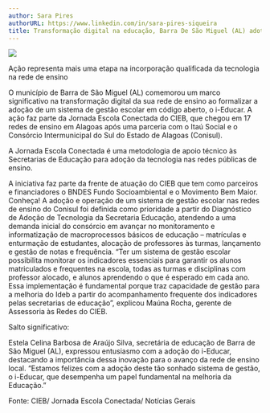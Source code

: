 ```yaml
---
author: Sara Pires
authorURL: https://www.linkedin.com/in/sara-pires-siqueira
title: Transformação digital na educação, Barra De São Miguel (AL) adota sistema de gestão escolar
---
```


![](https://raw.githubusercontent.com/portabilis/i-educar-website/refs/heads/main/images/banner-24-10-01.jpg)

Ação representa mais uma etapa na incorporação qualificada da tecnologia na rede de ensino

O município de Barra de São Miguel (AL) comemorou um marco significativo na transformação digital da sua rede de ensino ao formalizar a adoção de um sistema de gestão escolar em código aberto, o i-Educar. A ação faz parte da Jornada Escola Conectada do CIEB, que chegou em 17 redes de ensino em Alagoas após uma parceria com o Itaú Social e o Consórcio Intermunicipal do Sul do Estado de Alagoas (Conisul). 

A Jornada Escola Conectada é uma metodologia de apoio técnico às Secretarias de Educação para adoção da tecnologia nas redes públicas de ensino.

A iniciativa faz parte da frente de atuação do CIEB  que tem como parceiros e financiadores o BNDES Fundo Socioambiental e o Movimento Bem Maior. Conheça!
A adoção e operação de um sistema de gestão escolar nas redes de ensino do Conisul foi definida como prioridade a partir do Diagnóstico de Adoção de Tecnologia da Secretaria Educação, atendendo a uma demanda inicial do consórcio em avançar no monitoramento e informatização de macroprocessos básicos de educação – matrículas e enturmação de estudantes, alocação de professores às turmas, lançamento e gestão de notas e frequência. “Ter um sistema de gestão escolar possibilita monitorar os indicadores essenciais para garantir os alunos matriculados e frequentes na escola, todas as turmas e disciplinas com professor alocado, e alunos aprendendo o que é esperado em cada ano. Essa implementação  é fundamental porque traz capacidade de gestão para a melhoria do Ideb a partir do acompanhamento frequente dos indicadores pelas secretarias de educação”, explicou Maúna Rocha, gerente de Assessoria às Redes do CIEB.

Salto significativo:

Estela Celina Barbosa de Araújo Silva, secretária de educação de Barra de São Miguel (AL), expressou entusiasmo com a adoção do i-Educar, destacando a importância dessa inovação para o avanço da rede de ensino local. “Estamos felizes com a adoção deste tão sonhado sistema de gestão, o i-Educar, que desempenha um papel fundamental na melhoria da Educação.”

Fonte: CIEB/ Jornada Escola Conectada/ Notícias Gerais
